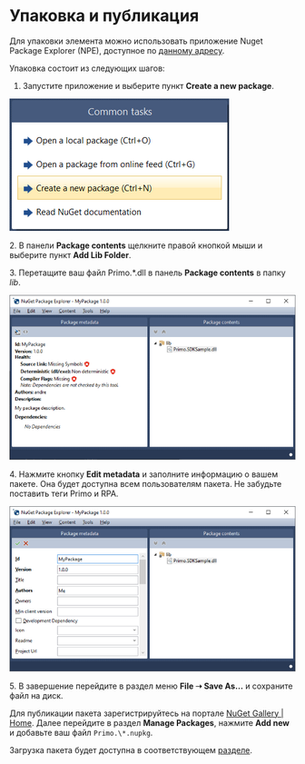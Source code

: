 # Упаковка и публикация

Для упаковки элемента можно использовать приложение Nuget Package Explorer (NPE), доступное по [данному адресу](https://github.com/NuGetPackageExplorer/NuGetPackageExplorer).

Упаковка состоит из следующих шагов:

1. Запустите приложение и выберите пункт **Create a new package**.

![](../resources/ltools.office.sdk/0-144.png)

2\. В панели **Package contents** щелкните правой кнопкой мыши и выберите пункт **Add Lib Folder**.

3\. Перетащите ваш файл Primo.\*.dll в панель **Package contents** в папку *lib*.

![](../resources/ltools.office.sdk/1-120.png)

4\. Нажмите кнопку **Edit metadata** и заполните информацию о вашем пакете. Она будет доступна всем пользователям пакета. Не забудьте поставить теги Primo и RPA.

![](../resources/ltools.office.sdk/2-6.png)

5\. В завершение перейдите в раздел меню **File ➝ Save As…** и сохраните файл на диск.

Для публикации пакета зарегистрируйтесь на портале [NuGet Gallery | Home](https://www.nuget.org/). Далее перейдите в раздел **Manage Packages**, нажмите **Add new** и добавьте ваш файл `Primo.\*.nupkg`. 

Загрузка пакета будет доступна в соответствующем [разделе](https://www.nuget.org/packages/manage/upload).

